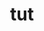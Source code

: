 ---
title: "tut"
layout: cache
categories: [package, v0.18.0]
meta: {"versions": ["2016-12-19"], "compilers": ["gcc@=7.5.0"], "oss": ["ubuntu18.04"], "platforms": ["linux"], "targets": ["x86_64"], "stacks": ["build_systems", "root"], "num_specs": 1, "num_specs_by_stack": {"root": 1, "build_systems": 1}}
spec_details: [{"hash": "kot2qy772jc3cuzgesw5gwgynfr3rkfk", "compiler": "gcc@=7.5.0", "versions": ["2016-12-19"], "os": "ubuntu18.04", "platform": "linux", "target": "x86_64", "variants": ["patches=4b11505"], "stacks": ["root", "build_systems"], "size": "-", "tarball": "https://binaries.spack.io/v0.18.0/build_cache/linux-ubuntu18.04-x86_64/gcc-7.5.0/tut-2016-12-19/linux-ubuntu18.04-x86_64-gcc-7.5.0-tut-2016-12-19-kot2qy772jc3cuzgesw5gwgynfr3rkfk.spack"}]
---